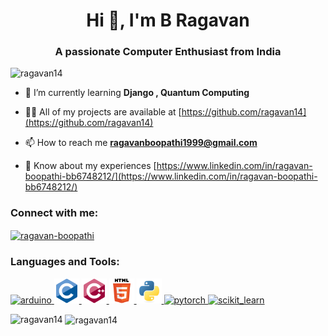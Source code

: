 <h1 align="center">Hi 👋, I'm B Ragavan</h1>
<h3 align="center">A passionate Computer Enthusiast from India</h3>

<p align="left"> <img src="https://komarev.com/ghpvc/?username=ragavan14&label=Profile%20views&color=0e75b6&style=flat" alt="ragavan14" /> </p>

- 🌱 I’m currently learning **Django , Quantum Computing**

- 👨‍💻 All of my projects are available at [https://github.com/ragavan14](https://github.com/ragavan14)

- 📫 How to reach me **ragavanboopathi1999@gmail.com**

- 📄 Know about my experiences [https://www.linkedin.com/in/ragavan-boopathi-bb6748212/](https://www.linkedin.com/in/ragavan-boopathi-bb6748212/)

<h3 align="left">Connect with me:</h3>
<p align="left">
<a href="https://linkedin.com/in/ragavan-boopathi" target="blank"><img align="center" src="https://raw.githubusercontent.com/rahuldkjain/github-profile-readme-generator/master/src/images/icons/Social/linked-in-alt.svg" alt="ragavan-boopathi" height="30" width="40" /></a>
</p>

<h3 align="left">Languages and Tools:</h3>
<p align="left"> <a href="https://www.arduino.cc/" target="_blank"> <img src="https://cdn.worldvectorlogo.com/logos/arduino-1.svg" alt="arduino" width="40" height="40"/> </a> <a href="https://www.cprogramming.com/" target="_blank"> <img src="https://raw.githubusercontent.com/devicons/devicon/master/icons/c/c-original.svg" alt="c" width="40" height="40"/> </a> <a href="https://www.w3schools.com/cpp/" target="_blank"> <img src="https://raw.githubusercontent.com/devicons/devicon/master/icons/cplusplus/cplusplus-original.svg" alt="cplusplus" width="40" height="40"/> </a> <a href="https://www.w3.org/html/" target="_blank"> <img src="https://raw.githubusercontent.com/devicons/devicon/master/icons/html5/html5-original-wordmark.svg" alt="html5" width="40" height="40"/> </a> <a href="https://www.python.org" target="_blank"> <img src="https://raw.githubusercontent.com/devicons/devicon/master/icons/python/python-original.svg" alt="python" width="40" height="40"/> </a> <a href="https://pytorch.org/" target="_blank"> <img src="https://www.vectorlogo.zone/logos/pytorch/pytorch-icon.svg" alt="pytorch" width="40" height="40"/> </a> <a href="https://scikit-learn.org/" target="_blank"> <img src="https://upload.wikimedia.org/wikipedia/commons/0/05/Scikit_learn_logo_small.svg" alt="scikit_learn" width="40" height="40"/> </a> </p>

<p><img align="left" src="https://github-readme-stats.vercel.app/api/top-langs?username=ragavan14&show_icons=true&locale=en&layout=compact" alt="ragavan14" /></p>

<p>&nbsp;<img align="center" src="https://github-readme-stats.vercel.app/api?username=ragavan14&show_icons=true&locale=en" alt="ragavan14" /></p>

